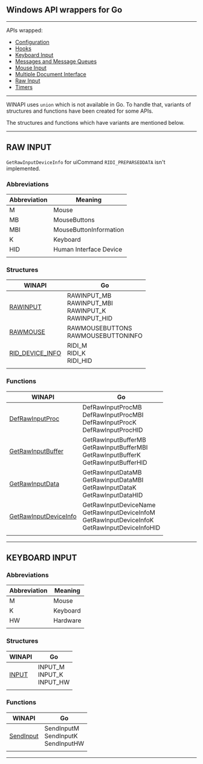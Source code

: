 ## Windows API wrappers for Go

---

APIs wrapped:

- [Configuration](https://msdn.microsoft.com/en-us/library/ff625300.aspx)
- [Hooks](https://msdn.microsoft.com/en-us/library/ms632589.aspx)
- [Keyboard Input](https://msdn.microsoft.com/en-us/library/ms645530.aspx)
- [Messages and Message Queues](https://msdn.microsoft.com/en-us/library/ms632590.aspx)
- [Mouse Input](https://msdn.microsoft.com/en-us/library/ms645533.aspx)
- [Multiple Document Interface](https://msdn.microsoft.com/en-us/library/ms632591.aspx)
- [Raw Input](https://msdn.microsoft.com/en-us/library/ms645536.aspx)
- [Timers](https://msdn.microsoft.com/en-us/library/ms632592.aspx)

---

WINAPI uses `union` which is not available in Go. To handle that, variants of structures and functions have been created for some APIs.

The structures and functions which have variants are mentioned below.

---

## RAW INPUT

`GetRawInputDeviceInfo` for uiCommand `RIDI_PREPARSEDDATA` isn't implemented.

### Abbreviations

|Abbreviation|Meaning|
|---|---|
|M|Mouse|
|MB|MouseButtons|
|MBI|MouseButtonInformation|
|K|Keyboard|
|HID|Human Interface Device|
|||

### Structures

|WINAPI|Go|
|---|---|
|[RAWINPUT](https://msdn.microsoft.com/en-us/library/ms645562.aspx)|RAWINPUT\_MB<br>RAWINPUT\_MBI<br>RAWINPUT\_K<br>RAWINPUT\_HID|
|[RAWMOUSE](https://msdn.microsoft.com/en-us/library/ms645578.aspx)|RAWMOUSEBUTTONS<br>RAWMOUSEBUTTONINFO|
|[RID\_DEVICE\_INFO](https://msdn.microsoft.com/en-us/library/ms645581.aspx)|RIDI\_M<br>RIDI\_K<br>RIDI\_HID|
|||

### Functions

|WINAPI|Go|
|---|---|
|[DefRawInputProc](https://msdn.microsoft.com/en-us/library/ms645594.aspx)|DefRawInputProcMB<br>DefRawInputProcMBI<br>DefRawInputProcK<br>DefRawInputProcHID|
|[GetRawInputBuffer](https://msdn.microsoft.com/en-us/library/ms645595.aspx)|GetRawInputBufferMB<br>GetRawInputBufferMBI<br>GetRawInputBufferK<br>GetRawInputBufferHID|
|[GetRawInputData](https://msdn.microsoft.com/en-us/library/ms645596.aspx)|GetRawInputDataMB<br>GetRawInputDataMBI<br>GetRawInputDataK<br>GetRawInputDataHID|
|[GetRawInputDeviceInfo](https://msdn.microsoft.com/en-us/library/ms645597.aspx)|GetRawInputDeviceName<br>GetRawInputDeviceInfoM<br>GetRawInputDeviceInfoK<br>GetRawInputDeviceInfoHID|
|||

---

## KEYBOARD INPUT

### Abbreviations

|Abbreviation|Meaning|
|---|---|
|M|Mouse|
|K|Keyboard|
|HW|Hardware|
|||

### Structures

|WINAPI|Go|
|---|---|
|[INPUT](https://msdn.microsoft.com/en-us/library/ms646270.aspx)|INPUT\_M<br>INPUT\_K<br>INPUT\_HW|
|||

### Functions

|WINAPI|Go|
|---|---|
|[SendInput](https://msdn.microsoft.com/en-us/library/ms646310.aspx)|SendInputM<br>SendInputK<br>SendInputHW|
|||

---
